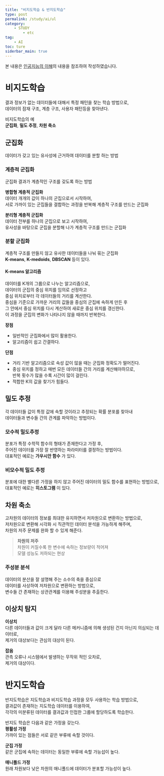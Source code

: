 ```yaml
---
title: "비지도학습 & 반지도학습"
type: post
permalink: /study/ai/ul
category: 
    - STUDY
        - etc
tag:
    - AI
toc: ture
siderbar_main: true
---
```

본 내용은 [인공지능의 이해](https://www.edwith.org/knusw-ai)의 내용을 참조하여 작성하였습니다.  

# 비지도학습
결과 정보가 없는 데이터들에 대해서 특정 패턴을 찾는 학습 방법으로,  
데이터의 잠재 구조, 계층 구조, 사용자 패턴등을 찾아낸다.  

비지도학습의 예  
**군집화**, **밀도 추정**, **차원 축소**

## 군집화
데이터가 갖고 있는 유사성에 근거하여 데이터를 분할 하는 방법

### 계층적 군집화
군집화 결과가 계층적인 구조를 갖도록 하는 방법

**병합형 계층적 군집화**  
데이터 개개의 값이 하나의 군집으로서 시작하여,  
서로 가까이 있는 군집들을 결합하는 과정을 반복해 계층적 구조를 만드는 군집화  

**분리형 계층적 군집화**  
데이터 전부를 하나의 군집으로 보고 시작하여,  
유사성을 바탕으로 군집을 분할해 나가 계층적 구조를 만드는 군집화

### 분할 군집화
계층적 구조를 만들지 않고 유사한 데이터들을 나눠 묶는 군집화  
**K-means**, **K-medoids**, **DBSCAN** 등이 있다.  

#### K-means 알고리즘
데이터를 K개의 그룹으로 나누는 알고리즘으로,  
데이터의 군집의 중심 위치를 임의로 선정하고  
중심 위치로부터 각 데이터들의 거리를 계산한다.  
중심을 기준으로 가까운 거리의 값들을 중심의 군집에 속하게 만든 후  
그 안에서 중심 위치를 다시 계산하여 새로운 중심 위치를 갱신한다.  
이 과정을 군집의 변화가 나타나지 않을 때까지 반복한다.  

**장점**  
- 일반적인 군집화에서 많이 활용한다.  
- 알고리즘이 쉽고 간결하다.  

**단점**  
- 거리 기반 알고리즘으로 속성 값이 많을 때는 군집화 정확도가 떨어진다.  
- 중심 위치를 정하고 매번 모든 데이터들 간의 거리를 계산해야하므로,  
   반복 횟수가 많을 수록 시간이 많이 걸린다.  
- 적합한 K의 값을 찾기가 힘들다.

## 밀도 추정
각 데이터들 값이 특정 값에 속할 것이라고 추정되는 확률 분포를 찾아내  
데이터들과 변수들 간의 관계를 파악하는 방법이다.  

### 모수적 밀도추정
분포가 특정 수학적 함수의 형태가 존재한다고 가정 후,  
주어진 데이터를 가장 잘 반영하는 파라미터를 결정하는 방법이다.  
대표적인 예로는 **가우시안 함수** 가 있다.

### 비모수적 밀도 추정
분포에 대한 별다른 가정을 하지 않고 주어진 데이터의 밀도 함수를 표현하는 방법으로,  
대표적인 예로는 **히스토그램** 이 있다.  

## 차원 축소
고차원의 데이터의 정보를 최대한 유지하면서 저차원으로 변환하는 방법으로,  
저차원으로 변환해 시각화 시 직관적인 데이터 분석을 가능하게 해주며,  
차원의 저주 문제를 완화 할 수 있게 해준다.  
> **차원의 저주**  
> 차원이 커질수록 한 변수에 속하는 정보량이 적어져  
> 모델 성능도 저하되는 현상

### 주성분 분석
데이터의 분산을 잘 설명해 주는 소수의 축을 중심으로  
데이터를 사상하여 저차원으로 변환하는 방법으로,  
변수들 간 존재하는 상관관계를 이용해 주성분을 추출한다.  

## 이상치 탐지
**이상치**  
다른 데이터들과 값이 크게 달라 다른 메커니즘에 의해 생성된 건지 아닌지 의심되는 데이터로,  
제거의 대상보다는 관심의 대상이 된다.  

**잡음**  
관측 오류나 시스템에서 발생하는 무작위 적인 오차로,  
제거의 대상이다.  

# 반지도학습
반지도학습은 지도학습과 비지도학습 과정을 모두 사용하는 학습 방법으로,  
결과값이 존재하는 지도학습 데이터를 이용하여,  
각각의 미분류된 데이터를 결과값과 인접한 그룹에 할당하도록 학습한다.

반지도 학습은 다음과 같은 가정을 갖는다.  
**평활성 가정**  
가까이 있는 점들은 서로 같은 부류에 속할 것이다.
 
**군집 가정**  
같은 군집에 속하는 데이터는 동일한 부류에 속할 가능섭이 높다.

**매니폴드 가정**  
원래 차원보다 낮은 차원의 매니폴드에 데이터가 분포할 가능성이 높다.